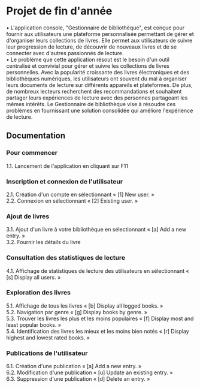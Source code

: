 # Projet de fin d'année
•	L'application console, "Gestionnaire de bibliothèque", est conçue pour fournir aux utilisateurs une plateforme personnalisée permettant de gérer et d'organiser leurs collections de livres. Elle permet aux utilisateurs de suivre leur progression de lecture, de découvrir de nouveaux livres et de se connecter avec d'autres passionnés de lecture.<br />
•	Le problème que cette application résout est le besoin d'un outil centralisé et convivial pour gérer et suivre les collections de livres personnelles. Avec la popularité croissante des livres électroniques et des bibliothèques numériques, les utilisateurs ont souvent du mal à organiser leurs documents de lecture sur différents appareils et plateformes. De plus, de nombreux lecteurs recherchent des recommandations et souhaitent partager leurs expériences de lecture avec des personnes partageant les mêmes intérêts. Le Gestionnaire de bibliothèque vise à résoudre ces problèmes en fournissant une solution consolidée qui améliore l'expérience de lecture.

## Documentation
### Pour commencer 
1.1. Lancement de l'application en cliquant sur F11 <br />
### Inscription et connexion de l'utilisateur
2.1. Création d'un compte en sélectionnant « [1] New user. » <br />
2.2. Connexion en sélectionnant « [2] Existing user. » <br />
### Ajout de livres
3.1. Ajout d'un livre à votre bibliothèque en sélectionnant « [a] Add a new entry. » <br />
3.2. Fournir les détails du livre <br />
### Consultation des statistiques de lecture
4.1. Affichage de statistiques de lecture des utilisateurs en sélectionnant « [s] Display all users. » <br />
### Exploration des livres
5.1. Affichage de tous les livres « [b] Display all logged books. » <br />
5.2. Navigation par genre « [g] Display books by genre. » <br />
5.3. Trouver les livres les plus et les moins populaires « [f] Display most and least popular books. » <br />
5.4. Identification des livres les mieux et les moins bien notés « [r] Display highest and lowest rated books. » <br />
### Publications de l'utilisateur
6.1. Création d'une publication « [a] Add a new entry. » <br />
6.2. Modification d'une publication « [u] Update an existing entry. » <br />
6.3. Suppression d'une publication « [d] Delete an entry. » <br />
